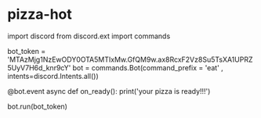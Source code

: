 # pizza-hot
import discord
from discord.ext import commands

bot_token = 'MTAzMjg1NzEwODY0OTA5MTIxMw.GfQM9w.ax8RcxF2Vz8Su5TsXA1UPRZ5UyV7H6d_knr9cY'
bot = commands.Bot(command_prefix = 'eat' , intents=discord.Intents.all())

@bot.event
async def on_ready():
    print('your pizza is ready!!!')

bot.run(bot_token)
